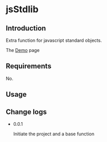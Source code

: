 # jsStdlib
## Introduction
Extra function for javascript standard objects.

The [Demo][] page

## Requirements
No.

## Usage

## Change logs
* 0.0.1

	Initiate the project and a base function

[demo]:	http://wyubin.github.io/jsStdlib/
